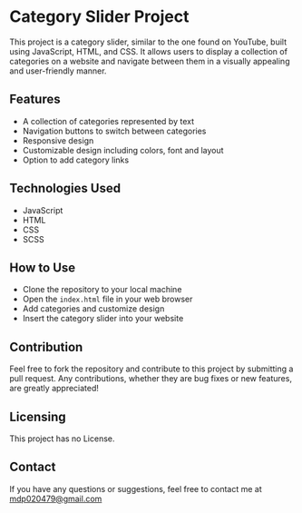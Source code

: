 # Category Slider Project

This project is a category slider, similar to the one found on YouTube, built using JavaScript, HTML, and CSS. It allows users to display a collection of categories on a website and navigate between them in a visually appealing and user-friendly manner.

## Features

- A collection of categories represented by text
- Navigation buttons to switch between categories
- Responsive design
- Customizable design including colors, font and layout
- Option to add category links

## Technologies Used

- JavaScript
- HTML
- CSS
- SCSS

## How to Use

- Clone the repository to your local machine
- Open the `index.html` file in your web browser
- Add categories and customize design
- Insert the category slider into your website

## Contribution

Feel free to fork the repository and contribute to this project by submitting a pull request. Any contributions, whether they are bug fixes or new features, are greatly appreciated!

## Licensing

This project has no License.

## Contact

If you have any questions or suggestions, feel free to contact me at [mdp020479@gmail.com](mailto:mdp020479@gmail.com)
